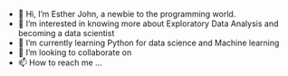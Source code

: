 - 👋 Hi, I’m Esther John, a newbie to the programming world. 
- 👀 I’m interested in knowing more about Exploratory Data Analysis and becoming a data scientist 
- 🌱 I’m currently learning Python for data science and Machine learning
- 💞️ I’m looking to collaborate on
- 📫 How to reach me ...

<!---
Ayaba01/Ayaba01 is a ✨ special ✨ repository because its `README.md` (this file) appears on your GitHub profile.
You can click the Preview link to take a look at your changes.
--->
